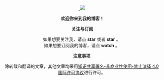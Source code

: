 <div align="center">
  <a href="https://github.com/hua03/blog/issues">
  <img src="http://opd59bmxu.bkt.clouddn.com/201818261534-S.png"></img>
  </a>
</div>

<p align="center">
  <b>欢迎你来到我的博客！</b>
</p>

<p align="center">
  <b>关注与订阅</b>
</p>



<div align="center">
  如果想要关注我，请点 <b>star</b> 或者 <b>star</b> 。
</div>
<div align="center">
  如果想要订阅我的博客，请点 <b>watch</b> 。
</div>



<p align="center">
  <b>注意事项</b>
</p>

<p align="center">
除转载和翻译的文章，其他文章均采用<a rel="license" href="http://creativecommons.org/licenses/by-nc-nd/4.0/">知识共享署名-非商业性使用-禁止演绎 4.0 国际许可协议</a>进行许可。
</p>
